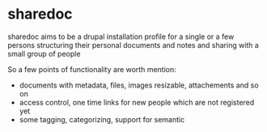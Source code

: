 sharedoc
========

sharedoc aims to be a drupal installation profile for a single or a few persons structuring their personal documents and notes and sharing with a small group of people

So a few points of functionality are worth mention:

* documents with metadata, files, images resizable, attachements and so on
* access control, one time links for new people which are not registered yet
* some tagging, categorizing, support for semantic 
